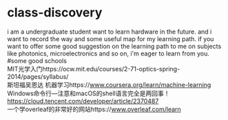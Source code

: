 # class-discovery
i am a undergraduate student want to learn hardware in the future. and i want to record the way and some useful map for my learning path.
if you want to offer some good suggestion on the learning path to me on subjects like photonics, microelectronics and so on, i'm eager to learn from you.<br>
#some good schools<br>
MIT光学入门https://ocw.mit.edu/courses/2-71-optics-spring-2014/pages/syllabus/<br>
斯坦福吴恩达 机器学习https://www.coursera.org/learn/machine-learning<br>
Windows命令行—注意和macOS的shell语言完全是两回事！https://cloud.tencent.com/developer/article/2370487<br>
一个学overleaf的非常好的网站https://www.overleaf.com/learn<br>
